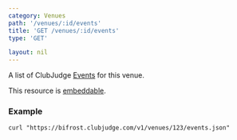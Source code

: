 ```yaml
---
category: Venues
path: '/venues/:id/events'
title: 'GET /venues/:id/events'
type: 'GET'

layout: nil
---
```


A list of ClubJudge [Events](#/event-model) for this venue.

This resource is [embeddable](#/resource-embedding).

### Example

```
curl "https://bifrost.clubjudge.com/v1/venues/123/events.json"
```
